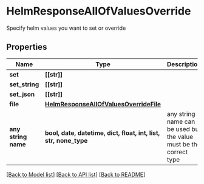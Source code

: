 # HelmResponseAllOfValuesOverride

Specify helm values you want to set or override 

## Properties
Name | Type | Description | Notes
------------ | ------------- | ------------- | -------------
**set** | **[[str]]** |  | [optional] 
**set_string** | **[[str]]** |  | [optional] 
**set_json** | **[[str]]** |  | [optional] 
**file** | [**HelmResponseAllOfValuesOverrideFile**](HelmResponseAllOfValuesOverrideFile.md) |  | [optional] 
**any string name** | **bool, date, datetime, dict, float, int, list, str, none_type** | any string name can be used but the value must be the correct type | [optional]

[[Back to Model list]](../README.md#documentation-for-models) [[Back to API list]](../README.md#documentation-for-api-endpoints) [[Back to README]](../README.md)


